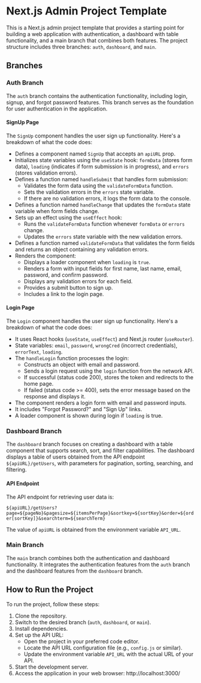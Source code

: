 # Next.js Admin Project Template

This is a Next.js admin project template that provides a starting point for building a web application with authentication, a dashboard with table functionality, and a main branch that combines both features. The project structure includes three branches: `auth`, `dashboard`, and `main`.

## Branches

### Auth Branch

The `auth` branch contains the authentication functionality, including login, signup, and forgot password features. This branch serves as the foundation for user authentication in the application.

#### SignUp Page

The `SignUp` component handles the user sign up functionality. Here's a breakdown of what the code does:

- Defines a component named `SignUp` that accepts an `apiURL` prop.
- Initializes state variables using the `useState` hook: `formData` (stores form data), `loading` (indicates if form submission is in progress), and `errors` (stores validation errors).
- Defines a function named `handleSubmit` that handles form submission:
  - Validates the form data using the `validateFormData` function.
  - Sets the validation errors in the `errors` state variable.
  - If there are no validation errors, it logs the form data to the console.
- Defines a function named `handleChange` that updates the `formData` state variable when form fields change.
- Sets up an effect using the `useEffect` hook:
  - Runs the `validateFormData` function whenever `formData` or `errors` change.
  - Updates the `errors` state variable with the new validation errors.
- Defines a function named `validateFormData` that validates the form fields and returns an object containing any validation errors.
- Renders the component:
  - Displays a loader component when `loading` is `true`.
  - Renders a form with input fields for first name, last name, email, password, and confirm password.
  - Displays any validation errors for each field.
  - Provides a submit button to sign up.
  - Includes a link to the login page.

#### Login Page

The `Login` component handles the user sign up functionality. Here's a breakdown of what the code does:

- It uses React hooks (`useState`, `useEffect`) and Next.js router (`useRouter`).
- State variables: `email`, `password`, `wrongCred` (incorrect credentials), `errorText`, `loading`.
- The `handleLogin` function processes the login:
  - Constructs an object with email and password.
  - Sends a login request using the `login` function from the network API.
  - If successful (status code 200), stores the token and redirects to the home page.
  - If failed (status code >= 400), sets the error message based on the response and displays it.
- The component renders a login form with email and password inputs.
- It includes "Forgot Password?" and "Sign Up" links.
- A loader component is shown during login if `loading` is true.


### Dashboard Branch

The `dashboard` branch focuses on creating a dashboard with a table component that supports search, sort, and filter capabilities. The dashboard displays a table of users obtained from the API endpoint `${apiURL}/getUsers`, with parameters for pagination, sorting, searching, and filtering.

#### API Endpoint

The API endpoint for retrieving user data is:

`${apiURL}/getUsers?page=${pageNo}&pagesize=${itemsPerPage}&sortkey=${sortKey}&order=${order[sortKey]}&searchterm=${searchTerm}`

The value of `apiURL` is obtained from the environment variable `API_URL`.

### Main Branch

The `main` branch combines both the authentication and dashboard functionality. It integrates the authentication features from the `auth` branch and the dashboard features from the `dashboard` branch.

## How to Run the Project

To run the project, follow these steps:

1. Clone the repository.
2. Switch to the desired branch (`auth`, `dashboard`, or `main`).
3. Install dependencies.
4. Set up the API URL:
   - Open the project in your preferred code editor.
   - Locate the API URL configuration file (e.g., `config.js` or similar).
   - Update the environment variable `API_URL` with the actual URL of your API.
5. Start the development server.
6. Access the application in your web browser: http://localhost:3000/
